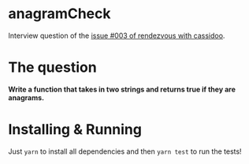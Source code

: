 # anagramCheck

Interview question of the [issue #003 of rendezvous with cassidoo](https://buttondown.email/cassidoo/archive/sometimes-im-so-sweet-even-i-cant-stand-it-julie/).

# The question

**Write a function that takes in two strings and returns true if they are anagrams.**

# Installing & Running

Just `yarn` to install all dependencies and then `yarn test` to run the tests!
